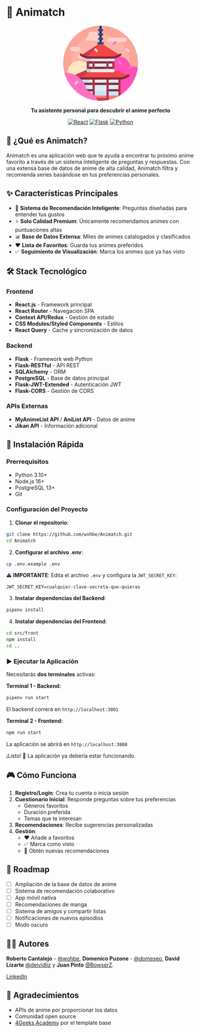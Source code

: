 # 🎌 Animatch

<div align="center">
  <img src="https://github.com/4GeeksAcademy/spain-fs-pt-95-g1/blob/main/src/front/assets/img/animatch.png?raw=true" alt="Animatch Logo" width="200"/>
  
  **Tu asistente personal para descubrir el anime perfecto**
  
  [![React](https://img.shields.io/badge/React-18.2-blue.svg)](https://reactjs.org/)
  [![Flask](https://img.shields.io/badge/Flask-2.3-green.svg)](https://flask.palletsprojects.com/)
  [![Python](https://img.shields.io/badge/Python-3.10+-blue.svg)](https://www.python.org/)
</div>

## 📖 ¿Qué es Animatch?

Animatch es una aplicación web que te ayuda a encontrar tu próximo anime favorito a través de un sistema inteligente de preguntas y respuestas. Con una extensa base de datos de anime de alta calidad, Animatch filtra y recomienda series basándose en tus preferencias personales.

## ✨ Características Principales

- 🎯 **Sistema de Recomendación Inteligente**: Preguntas diseñadas para entender tus gustos
- ⭐ **Solo Calidad Premium**: Únicamente recomendamos animes con puntuaciones altas
- 📊 **Base de Datos Extensa**: Miles de animes catalogados y clasificados
- ❤️ **Lista de Favoritos**: Guarda tus animes preferidos
- ✅ **Seguimiento de Visualización**: Marca los animes que ya has visto

## 🛠️ Stack Tecnológico

### Frontend
- **React.js** - Framework principal
- **React Router** - Navegación SPA
- **Context API/Redux** - Gestión de estado
- **CSS Modules/Styled Components** - Estilos
- **React Query** - Cache y sincronización de datos

### Backend
- **Flask** - Framework web Python
- **Flask-RESTful** - API REST
- **SQLAlchemy** - ORM
- **PostgreSQL** - Base de datos principal
- **Flask-JWT-Extended** - Autenticación JWT
- **Flask-CORS** - Gestión de CORS

### APIs Externas
- **MyAnimeList API** / **AniList API** - Datos de anime
- **Jikan API** - Información adicional

## 🚀 Instalación Rápida

### Prerrequisitos

- Python 3.10+
- Node.js 16+
- PostgreSQL 13+
- Git

### Configuración del Proyecto

1. **Clonar el repositorio**:
```bash
git clone https://github.com/wohbe/Animatch.git
cd Animatch
```

2. **Configurar el archivo .env**:
```bash
cp .env.example .env
```

⚠️ **IMPORTANTE**: Edita el archivo `.env` y configura la `JWT_SECRET_KEY`:
```env
JWT_SECRET_KEY=cualquier-clave-secreta-que-quieras
```

3. **Instalar dependencias del Backend**:
```bash
pipenv install
```

4. **Instalar dependencias del Frontend**:
```bash
cd src/front
npm install
cd ..
```

### ▶️ Ejecutar la Aplicación

Necesitarás **dos terminales** activas:

**Terminal 1 - Backend:**
```bash
pipenv run start
```
El backend correrá en `http://localhost:3001`

**Terminal 2 - Frontend:**
```bash
npm run start
```
La aplicación se abrirá en `http://localhost:3000`

¡Listo! 🎉 La aplicación ya debería estar funcionando.

## 🎮 Cómo Funciona

1. **Registro/Login**: Crea tu cuenta o inicia sesión
2. **Cuestionario Inicial**: Responde preguntas sobre tus preferencias
   - Géneros favoritos
   - Duración preferida
   - Temas que te interesan
3. **Recomendaciones**: Recibe sugerencias personalizadas
4. **Gestión**: 
   - ❤️ Añade a favoritos
   - ✅ Marca como visto
   - 🔄 Obtén nuevas recomendaciones

## 📝 Roadmap

- [ ] Ampliación de la base de datos de anime
- [ ] Sistema de recomendación colaborativo
- [ ] App móvil nativa
- [ ] Recomendaciones de manga
- [ ] Sistema de amigos y compartir listas
- [ ] Notificaciones de nuevos episodios
- [ ] Modo oscuro

## 👨‍💻 Autores

**Roberto Cantalejo** - [@wohbe](https://github.com/wohbe), **Domenico Puzone** - [@domeseo](https://github.com/domeseo), **David Lizarte** [@deividliz](https://github.com/deividliz) y **Juan Pinto** [@BowserZ](https://github.com/BowserZ).

[LinkedIn](https://www.linkedin.com/in/roberto-cantalejo/)

## 🙏 Agradecimientos

- APIs de anime por proporcionar los datos
- Comunidad open source
- [4Geeks Academy](https://4geeksacademy.com/) por el template base
